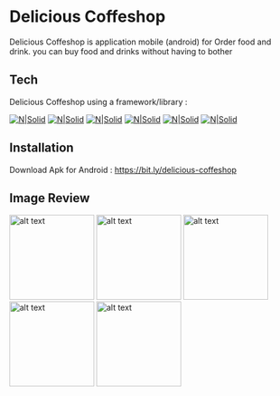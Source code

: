 # Delicious Coffeshop

Delicious Coffeshop is application mobile (android) for Order food and drink. you can buy food and drinks without having to bother

## Tech

Delicious Coffeshop using a framework/library :

[![N|Solid](https://img.shields.io/badge/React-20232A?style=for-the-badge&logo=react&logoColor=61DAFB)](https://nodesource.com/products/nsolid)
[![N|Solid](https://img.shields.io/badge/React_Native-20232A?style=for-the-badge&logo=react&logoColor=61DAFB)](https://nodesource.com/products/nsolid)
[![N|Solid](https://img.shields.io/badge/Express.js-404D59?style=for-the-badge)](https://nodesource.com/products/nsolid)
[![N|Solid](https://img.shields.io/badge/PostgreSQL-316192?style=for-the-badge&logo=postgresql&logoColor=white)](https://nodesource.com/products/nsolid)
[![N|Solid](https://img.shields.io/badge/Supabase-181818?style=for-the-badge&logo=supabase&logoColor=white)](https://nodesource.com/products/nsolid)
[![N|Solid](https://img.shields.io/badge/prettier-1A2C34?style=for-the-badge&logo=prettier&logoColor=F7BA3E)](https://nodesource.com/products/nsolid)

## Installation
Download Apk for Android : https://bit.ly/delicious-coffeshop

## Image Review

<div>
<img src="https://res.cloudinary.com/doxeoixv4/image/upload/v1679897273/img-coffesop/coffeshop1_srvhuc.jpg" alt="alt text" title="image Title" width="150"/>
<img src="https://res.cloudinary.com/doxeoixv4/image/upload/v1679897278/img-coffesop/coffeshop2_umqr4q.jpg" alt="alt text" title="image Title" width="150"/>
<img src="https://res.cloudinary.com/doxeoixv4/image/upload/v1679897273/img-coffesop/coffeshop3_z7gble.jpg" alt="alt text" title="image Title" width="150"/>
<img src="https://res.cloudinary.com/doxeoixv4/image/upload/v1679897273/img-coffesop/coffeshop4_bdvr7k.jpg" alt="alt text" title="image Title" width="150"/>
<img src="https://res.cloudinary.com/doxeoixv4/image/upload/v1679897277/img-coffesop/coffeshop5_aq6q5i.jpg" alt="alt text" title="image Title" width="150"/>
</div>

